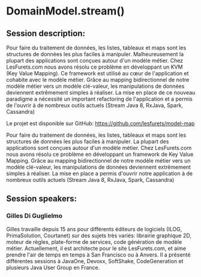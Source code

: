 DomainModel.stream()
======================

Session description:
--------------------

Pour faire du traitement de données, les listes, tableaux et maps sont les structures de données les plus faciles à manipuler. Malheureusement la plupart des applications sont conçues autour d'un modèle métier.
Chez LesFurets.com nous avons résolu ce problème en développant un KVM (Key Value Mapping). Ce framework est utilisé au cœur de l'application et cohabite avec le modèle métier. Grâce au mapping bidirectionnel de notre modèle métier vers un modèle clé-valeur, les manipulations de données deviennent extrêmement simples à réaliser. La mise en place de ce nouveau paradigme a nécessité un important refactoring de l'application et a permis de l'ouvrir à de nombreux outils actuels (Stream Java 8, RxJava, Spark, Cassandra)

Le projet est disponible sur GitHub: https://github.com/lesfurets/model-map

Pour faire du traitement de données, les listes, tableaux et maps sont les structures de données les plus faciles à manipuler. La plupart des applications sont conçues autour d'un modèle métier.
Chez LesFurets.com nous avons résolu ce problème en développant un framework de Key Value Mapping. Grâce au mapping bidirectionnel de notre modèle métier vers un modèle clé-valeur, les manipulations de données deviennent extrêmement simples à réaliser. La mise en place a permis d'ouvrir notre application à de nombreux outils actuels (Stream Java 8, RxJava, Spark, Cassandra)

Session speakers:
-----------------

### Gilles Di Guglielmo
Gilles travaille depuis 15 ans pour différents éditeurs de logiciels (ILOG, PrimaSolution, Courtanet) sur des sujets très variés: librairie graphique 2D, moteur de règles, plate-forme de services, code génération de modèle métier. Actuellement, il est architecte pour le site LesFurets.com, et aime prendre l'air de temps en temps à San Francisco ou à Anvers. Il a présenté différentes sessions à JavaOne, Devoxx, SoftShake, CodeGeneration et plusieurs Java User Group en France.
